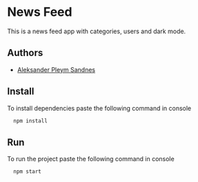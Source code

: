 # News Feed

This is a news feed app with categories, users and dark mode. 




## Authors

- [Aleksander Pleym Sandnes](https://www.github.com/AleksanderSandnes)


## Install

To install dependencies paste the following command in console

```bash
  npm install
```

## Run

To run the project paste the following command in console

```bash
  npm start
```

